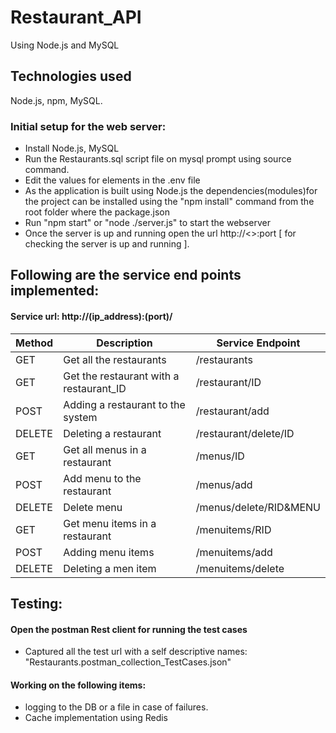 # Restaurant_API
Using Node.js and MySQL

## Technologies used
Node.js, npm, MySQL.

### Initial setup for the web server:
- Install Node.js, MySQL
- Run the Restaurants.sql script file on mysql prompt using source command.
- Edit the values for elements in the .env file
- As the application is built using Node.js the dependencies(modules)for the project can be installed using the "npm install" command from the root folder where the package.json
- Run "npm start" or "node ./server.js" to start the webserver
- Once the server is up and running open the url http://<<ipaddress>>:port [ for checking the server is up and running ].
    
## Following are the service end points implemented:
#### Service url: http://(ip_address):(port)/

| Method | Description                             | Service Endpoint       | 
|--------|-----------------------------------------|------------------------| 
| GET    | Get all the restaurants                 | /restaurants           | 
| GET    | Get the restaurant with a restaurant_ID | /restaurant/ID         | 
| POST   | Adding a restaurant to the system       | /restaurant/add        | 
| DELETE | Deleting a restaurant                   | /restaurant/delete/ID  | 
| GET    | Get all menus in a restaurant           | /menus/ID              | 
| POST   | Add menu to the restaurant              | /menus/add             | 
| DELETE | Delete menu                             | /menus/delete/RID&MENU | 
| GET    | Get menu items in a restaurant          | /menuitems/RID         | 
| POST   | Adding menu items                       | /menuitems/add         | 
| DELETE | Deleting a men item                     | /menuitems/delete      | 




## Testing:
#### Open the postman Rest client for running the test cases 
- Captured all the test url with a self descriptive names:
"Restaurants.postman_collection_TestCases.json"


#### Working on the following items:
- logging to the DB or a file in case of failures.
- Cache implementation using Redis


  
  

